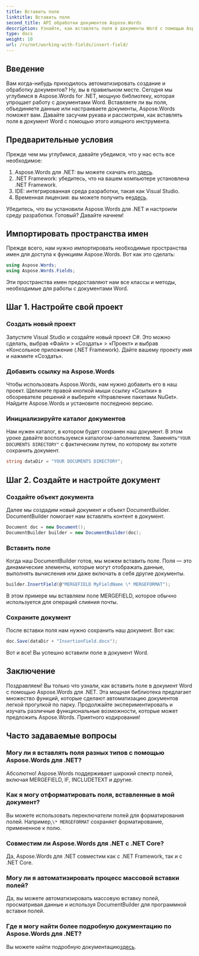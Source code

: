 ```yaml
---
title: Вставить поле
linktitle: Вставить поле
second_title: API обработки документов Aspose.Words
description: Узнайте, как вставлять поля в документы Word с помощью Aspose.Words для .NET, с помощью нашего подробного пошагового руководства. Идеально подходит для автоматизации документооборота.
type: docs
weight: 10
url: /ru/net/working-with-fields/insert-field/
---
```

## Введение

Вам когда-нибудь приходилось автоматизировать создание и обработку документов? Ну, вы в правильном месте. Сегодня мы углубимся в Aspose.Words for .NET, мощную библиотеку, которая упрощает работу с документами Word. Вставляете ли вы поля, объединяете данные или настраиваете документы, Aspose.Words поможет вам. Давайте засучим рукава и рассмотрим, как вставлять поля в документ Word с помощью этого изящного инструмента.

## Предварительные условия

Прежде чем мы углубимся, давайте убедимся, что у нас есть все необходимое:

1.  Aspose.Words для .NET: вы можете скачать его.[здесь](https://releases.aspose.com/words/net/).
2. .NET Framework: убедитесь, что на вашем компьютере установлена .NET Framework.
3. IDE: интегрированная среда разработки, такая как Visual Studio.
4.  Временная лицензия: вы можете получить ее[здесь](https://purchase.aspose.com/temporary-license/).

Убедитесь, что вы установили Aspose.Words для .NET и настроили среду разработки. Готовый? Давайте начнем!

## Импортировать пространства имен

Прежде всего, нам нужно импортировать необходимые пространства имен для доступа к функциям Aspose.Words. Вот как это сделать:

```csharp
using Aspose.Words;
using Aspose.Words.Fields;
```

Эти пространства имен предоставляют нам все классы и методы, необходимые для работы с документами Word.

## Шаг 1. Настройте свой проект

### Создать новый проект

Запустите Visual Studio и создайте новый проект C#. Это можно сделать, выбрав «Файл» > «Создать» > «Проект» и выбрав «Консольное приложение (.NET Framework). Дайте вашему проекту имя и нажмите «Создать».

### Добавить ссылку на Aspose.Words

Чтобы использовать Aspose.Words, нам нужно добавить его в наш проект. Щелкните правой кнопкой мыши ссылку «Ссылки» в обозревателе решений и выберите «Управление пакетами NuGet». Найдите Aspose.Words и установите последнюю версию.

### Инициализируйте каталог документов

 Нам нужен каталог, в котором будет сохранен наш документ. В этом уроке давайте воспользуемся каталогом-заполнителем. Заменять`"YOUR DOCUMENTS DIRECTORY"` с фактическим путем, по которому вы хотите сохранить документ.

```csharp
string dataDir = "YOUR DOCUMENTS DIRECTORY";
```

## Шаг 2. Создайте и настройте документ

### Создайте объект документа

Далее мы создадим новый документ и объект DocumentBuilder. DocumentBuilder помогает нам вставлять контент в документ.

```csharp
Document doc = new Document();
DocumentBuilder builder = new DocumentBuilder(doc);
```

### Вставить поле

Когда наш DocumentBuilder готов, мы можем вставить поле. Поля — это динамические элементы, которые могут отображать данные, выполнять вычисления или даже включать в себя другие документы.

```csharp
builder.InsertField(@"MERGEFIELD MyFieldName \* MERGEFORMAT");
```

В этом примере мы вставляем поле MERGEFIELD, которое обычно используется для операций слияния почты.

### Сохраните документ

После вставки поля нам нужно сохранить наш документ. Вот как:

```csharp
doc.Save(dataDir + "InsertionField.docx");
```

Вот и все! Вы успешно вставили поле в документ Word.

## Заключение

Поздравляем! Вы только что узнали, как вставить поле в документ Word с помощью Aspose.Words для .NET. Эта мощная библиотека предлагает множество функций, которые сделают автоматизацию документов легкой прогулкой по парку. Продолжайте экспериментировать и изучать различные функциональные возможности, которые может предложить Aspose.Words. Приятного кодирования!

## Часто задаваемые вопросы

### Могу ли я вставлять поля разных типов с помощью Aspose.Words для .NET?  
Абсолютно! Aspose.Words поддерживает широкий спектр полей, включая MERGEFIELD, IF, INCLUDETEXT и другие.

### Как я могу отформатировать поля, вставленные в мой документ?  
 Вы можете использовать переключатели полей для форматирования полей. Например,`\* MERGEFORMAT` сохраняет форматирование, примененное к полю.

### Совместим ли Aspose.Words для .NET с .NET Core?  
Да, Aspose.Words для .NET совместим как с .NET Framework, так и с .NET Core.

### Могу ли я автоматизировать процесс массовой вставки полей?  
Да, вы можете автоматизировать массовую вставку полей, просматривая данные и используя DocumentBuilder для программной вставки полей.

### Где я могу найти более подробную документацию по Aspose.Words для .NET?  
 Вы можете найти подробную документацию[здесь](https://reference.aspose.com/words/net/).